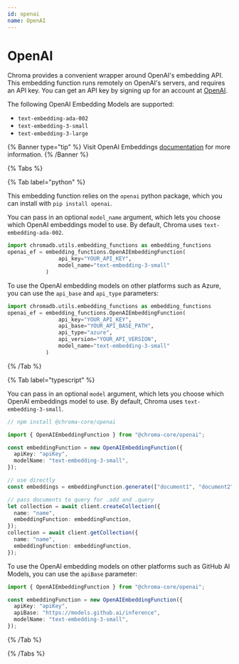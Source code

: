 ```yaml
---
id: openai
name: OpenAI
---
```


# OpenAI

Chroma provides a convenient wrapper around OpenAI's embedding API. This embedding function runs remotely on OpenAI's servers, and requires an API key. You can get an API key by signing up for an account at [OpenAI](https://openai.com/api/).

The following OpenAI Embedding Models are supported:

- `text-embedding-ada-002`
- `text-embedding-3-small`
- `text-embedding-3-large`

{% Banner type="tip" %}
Visit OpenAI Embeddings [documentation](https://platform.openai.com/docs/guides/embeddings) for more information.
{% /Banner %}

{% Tabs %}

{% Tab label="python" %}

This embedding function relies on the `openai` python package, which you can install with `pip install openai`.

You can pass in an optional `model_name` argument, which lets you choose which OpenAI embeddings model to use. By default, Chroma uses `text-embedding-ada-002`.

```python
import chromadb.utils.embedding_functions as embedding_functions
openai_ef = embedding_functions.OpenAIEmbeddingFunction(
                api_key="YOUR_API_KEY",
                model_name="text-embedding-3-small"
            )
```

To use the OpenAI embedding models on other platforms such as Azure, you can use the `api_base` and `api_type` parameters:

```python
import chromadb.utils.embedding_functions as embedding_functions
openai_ef = embedding_functions.OpenAIEmbeddingFunction(
                api_key="YOUR_API_KEY",
                api_base="YOUR_API_BASE_PATH",
                api_type="azure",
                api_version="YOUR_API_VERSION",
                model_name="text-embedding-3-small"
            )
```

{% /Tab %}

{% Tab label="typescript" %}

You can pass in an optional `model` argument, which lets you choose which OpenAI embeddings model to use. By default, Chroma uses `text-embedding-3-small`.

```typescript
// npm install @chroma-core/openai

import { OpenAIEmbeddingFunction } from "@chroma-core/openai";

const embeddingFunction = new OpenAIEmbeddingFunction({
  apiKey: "apiKey",
  modelName: "text-embedding-3-small",
});

// use directly
const embeddings = embeddingFunction.generate(["document1", "document2"]);

// pass documents to query for .add and .query
let collection = await client.createCollection({
  name: "name",
  embeddingFunction: embeddingFunction,
});
collection = await client.getCollection({
  name: "name",
  embeddingFunction: embeddingFunction,
});
```

To use the OpenAI embedding models on other platforms such as GitHub AI Models, you can use the `apiBase` parameter:
```typescript
import { OpenAIEmbeddingFunction } from "@chroma-core/openai";

const embeddingFunction = new OpenAIEmbeddingFunction({
  apiKey: "apiKey",
  apiBase: "https://models.github.ai/inference",
  modelName: "text-embedding-3-small",
});
```


{% /Tab %}

{% /Tabs %}

